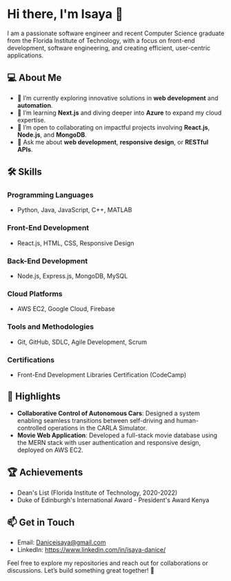 # Hi there, I'm Isaya 👋

I am a passionate software engineer and recent Computer Science graduate from the Florida Institute of Technology, with a focus on front-end development, software engineering, and creating efficient, user-centric applications. 

## 💻 About Me
- 🔭 I’m currently exploring innovative solutions in **web development** and **automation**.
- 🌱 I’m learning **Next.js** and diving deeper into **Azure** to expand my cloud expertise.
- 👯 I’m open to collaborating on impactful projects involving **React.js**, **Node.js**, and **MongoDB**.
- 💬 Ask me about **web development**, **responsive design**, or **RESTful APIs**.

## 🛠️ Skills
### Programming Languages
- Python, Java, JavaScript, C++, MATLAB

### Front-End Development
- React.js, HTML, CSS, Responsive Design

### Back-End Development
- Node.js, Express.js, MongoDB, MySQL

### Cloud Platforms
- AWS EC2, Google Cloud, Firebase

### Tools and Methodologies
- Git, GitHub, SDLC, Agile Development, Scrum

### Certifications
- Front-End Development Libraries Certification (CodeCamp)

## 🌟 Highlights
- **Collaborative Control of Autonomous Cars**: Designed a system enabling seamless transitions between self-driving and human-controlled operations in the CARLA Simulator.
- **Movie Web Application**: Developed a full-stack movie database using the MERN stack with user authentication and responsive design, deployed on AWS EC2.

## 🏆 Achievements
- Dean's List (Florida Institute of Technology, 2020-2022)
- Duke of Edinburgh's International Award - President's Award Kenya

## 📫 Get in Touch
- Email: Daniceisaya@gmail.com
- LinkedIn: https://www.linkedin.com/in/isaya-danice/
  

Feel free to explore my repositories and reach out for collaborations or discussions. Let’s build something great together! 🚀
